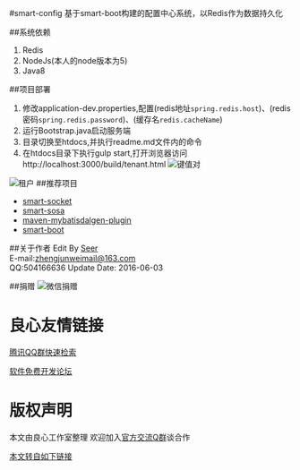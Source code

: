 #smart-config
基于smart-boot构建的配置中心系统，以Redis作为数据持久化

##系统依赖
1. Redis
2. NodeJs(本人的node版本为5)
3. Java8

##项目部署
1. 修改application-dev.properties,配置(redis地址`spring.redis.host`)、(redis密码`spring.redis.password`)、(缓存名`redis.cacheName`)
2. 运行Bootstrap.java启动服务端
3. 目录切换至htdocs,并执行readme.md文件内的命令
4. 在htdocs目录下执行gulp start,打开浏览器访问http://localhost:3000/build/tenant.html
![键值对](kv.png)

![租户](tenant.png)
##推荐项目
- [smart-socket](http://u.720life.cn/g/3e7e8f170da15d1979f4c6b1321cc36bfd030e1b2558231b27bd05e4906159079c81dea6217c5d7843eaab09acad458c)
- [smart-sosa](http://u.720life.cn/g/3e7e8f170da15d1979f4c6b1321cc36bfd030e1b2558231b27bd05e490615907c67702e7e2457c522a7e112800983fc2)
- [maven-mybatisdalgen-plugin](http://u.720life.cn/g/3e7e8f170da15d1979f4c6b1321cc36bfd030e1b2558231b27bd05e490615907e8bb0e140cba03427f78e8618ef490adee8f6f1944e75f246eb6c6353cf9d6e0)
- [smart-boot](http://u.720life.cn/g/3e7e8f170da15d1979f4c6b1321cc36bfd030e1b2558231b27bd05e490615907b14d4e30d5cb1432f67a5ce85d016f0a)

##关于作者
Edit By [Seer](http://u.720life.cn/g/b1220a2a2f52f62e970b7e94fba7e966f1e27694fc29b34ffcdbdc016148415e8d45a497bb4b76ecd0930b0244cd9b33)  
E-mail:zhengjunweimail@163.com  
QQ:504166636 
Update Date: 2016-06-03

##捐赠
![微信捐赠](wx.png)


 # 良心友情链接

[腾讯QQ群快速检索](http://u.720life.cn/s/8cf73f7c)

[软件免费开发论坛](http://u.720life.cn/s/bbb01dc0)

# 版权声明 

本文由良心工作室整理 欢迎加入[官方交流Q群](https://u.720life.cn/s/f2316816)谈合作

[本文转自如下链接](http://u.720life.cn/g/2e71d0f0a5c601172267ba20d3a43c6e0a95cca6a3fcabc5e08017548eaabfc78e8aa0a45f7fce70be483192a70c1d12cc7606c6cd79b060eba1cc013cf207f9)